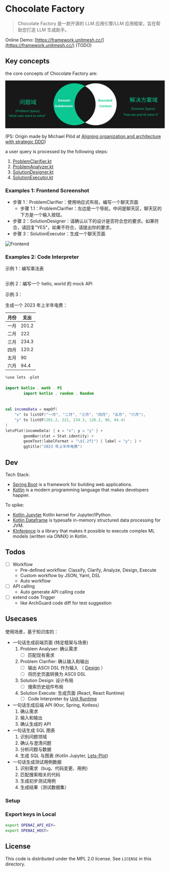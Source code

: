 # Chocolate Factory

> Chocolate Factory 是一款开源的 LLM 应用引擎/LLM 应用框架，旨在帮助您打造 LLM 生成助手。

Online Demo: [https://framework.unitmesh.cc/](https://framework.unitmesh.cc/) (TODO)

## Key concepts

the core concepts of Chocolate Factory are:

![Chocolate Factory Concepts](docs/chocolate-factory.svg)

(PS: Origin made by Michael Plöd
at [Aligning organization and architecture with strategic DDD](https://speakerdeck.com/mploed/aligning-organization-and-architecture-with-strategic-ddd))

a user query is processed by the following steps:

1. [ProblemClarifier.kt](src/main/kotlin/cc/unitmesh/cf/core/process/ProblemClarifier.kt)
2. [ProblemAnalyzer.kt](src/main/kotlin/cc/unitmesh/cf/core/process/ProblemAnalyzer.kt)
3. [SolutionDesigner.kt](src/main/kotlin/cc/unitmesh/cf/core/process/SolutionDesigner.kt)
4. [SolutionExecutor.kt](src/main/kotlin/cc/unitmesh/cf/core/process/SolutionExecutor.kt)

### Examples 1: Frontend Screenshot

- 步骤 1：ProblemClarifier：使用响应式布局，编写一个聊天页面
    - 步骤 1.1：ProblemClarifier：左边是一个导航，中间是聊天区，聊天区的下方是一个输入按钮。
- 步骤 2：SolutionDesigner：请确认以下的设计是否符合您的要求。如果符合，请回复"YES"，如果不符合，请提出你的要求。
- 步骤 3：SolutionExecutor：生成一个聊天页面

![Frontend](https://unitmesh.cc/cf/chocolate-factory-fe-demo-1.png)

### Examples 2: Code Interpreter

示例 1：编写乘法表

```kotlin

```

示例 2：编写一个 hello, world 的 mock API

示例 3：

生成一个 2023 年上半年电费：

| 月份 | 支出    |
|----|-------|
| 一月 | 201.2 |
| 二月 | 222   |
| 三月 | 234.3 |
| 四月 | 120.2 |
| 五月 | 90    |
| 六月 | 94.4  |

```kotlin
%use lets -plot

import kotlin . math . PI
        import kotlin . random . Random


val incomeData = mapOf(
    "x" to listOf("一月", "二月", "三月", "四月", "五月", "六月"),
    "y" to listOf(201.2, 222, 234.3, 120.2, 90, 94.4)
)
letsPlot(incomeData) { x = "x"; y = "y" } +
        geomBar(stat = Stat.identity) +
        geomText(labelFormat = "\${.2f}") { label = "y"; } +
        ggtitle("2023 年上半年电费")
```

## Dev

Tech Stack:

- [Spring Boot](https://spring.io/projects/spring-boot) is a framework for building web applications.
- [Kotlin](https://kotlinlang.org/) is a modern programming language that makes developers happier.

To spike:

- [Kotlin Jupyter](https://github.com/Kotlin/kotlin-jupyter)  Kotlin kernel for Jupyter/IPython.
- [Kotlin Dataframe](https://github.com/Kotlin/dataframe) is typesafe in-memory structured data processing for JVM.
- [KInference](https://github.com/JetBrains-Research/kinference) is a library that makes it possible to execute complex
  ML models (written via ONNX) in Kotlin.

## Todos

- [ ] Workflow
    - Pre-defined workflow: Classify, Clarify, Analyze, Design, Execute
    - Custom workflow by JSON, Yaml, DSL
    - Auto workflow
- [ ] API calling
    - Auto generate API calling code
- [ ] extend code Trigger
    - like ArchGuard code diff for test suggestion

## Usecases

使用场景，基于知识库的：

- 一句话生成前端页面 (特定框架与场景)
    1. Problem Analyser: 确认需求
        - [ ] 匹配现有需求
    2. Problem Clarifier: 确认输入和输出
        - [ ] 输出 ASCII DSL 作为输入 （ [Design](https://github.com/phodal/design) ）
        - [ ] 将历史页面转换为 ASCII DSL
    3. Solution Design: 设计布局
        - [ ] 搜索历史组件布局
    4. Solution Execute: 生成页面 (React, React Runtime)
        - [ ] Code Interpreter by [Unit Runtime](https://github.com/unit-mesh/unit-runtime)
- 一句话生成后端 API (Ktor, Spring, Kotless）
    1. 确认需求
    2. 输入和输出
    3. 确认生成的 API
- 一句话生成 SQL 图表
    1. 识别问题领域
    2. 确认与澄清问题
    3. 分析问题与数据
    4. 生成 SQL 与图表 (Kotlin Jupyter, [Lets-Plot](https://github.com/JetBrains/lets-plot-kotlin))
- 一句话生成测试用例数据
    1. 识别需求（bug、代码变更、用例）
    2. 匹配搜索相关的代码
    3. 生成初步测试用例
    4. 生成结果（测试数据集）

### Setup

### Export keys in Local

```bash
export OPENAI_API_KEY=
export OPENAI_HOST=
```

## License

This code is distributed under the MPL 2.0 license. See `LICENSE` in this directory.
